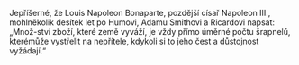 
Jepříšerné, že Louis Napoleon Bonaparte, pozdější císař Napoleon III., mohlněkolik desítek let po Humovi, Adamu Smithovi a Ricardovi napsat: „Množ-ství zboží, které země vyváží, je vždy přímo úměrné počtu šrapnelů, kterémůže vystřelit na nepřítele, kdykoli si to jeho čest a důstojnost vyžádají.“


